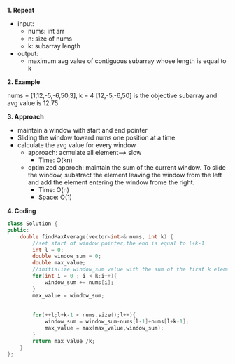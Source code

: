 **1. Repeat**
- input:
	- nums: int arr
	- n: size of nums
	- k: subarray length
- output:
	- maximum avg value of contiguous subarray whose length is equal to k

**2. Example**

nums = [1,12,-5,-6,50,3], k = 4
[12,-5,-6,50] is the objective subarray and avg value is 12.75

**3. Approach**
- maintain a window with start and end pointer
- Sliding the window toward nums one position at a time
- calculate the avg value for every window 
	- approach: acmulate all element--> slow
		- Time: O(kn)
	- optimized approch: maintain the sum of the current window. To slide the window, substract the element leaving the window from the left and add the element entering the window frome the right.
		- Time: O(n)
		- Space: O(1)

**4. Coding**
```c++
class Solution {
public:
    double findMaxAverage(vector<int>& nums, int k) {
        //set start of window pointer,the end is equal to l+k-1
        int l = 0;
        double window_sum = 0;
        double max_value;
        //initialize window_sum value with the sum of the first k element
        for(int i = 0 ; i < k;i++){
            window_sum += nums[i];
        }
        max_value = window_sum;
  
        
        for(++l;l+k-1 < nums.size();l++){
            window_sum = window_sum-nums[l-1]+nums[l+k-1];
            max_value = max(max_value,window_sum);    
        }      
        return max_value /k; 
    }
};

```
